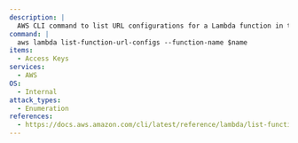 ```yaml
---
description: |
  AWS CLI command to list URL configurations for a Lambda function in the AWS account.
command: |
  aws lambda list-function-url-configs --function-name $name
items:
  - Access Keys
services:
  - AWS
OS:
  - Internal
attack_types:
  - Enumeration
references:
  - https://docs.aws.amazon.com/cli/latest/reference/lambda/list-function-url-configs.html
---
```


